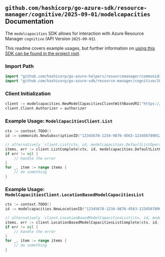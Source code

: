 
## `github.com/hashicorp/go-azure-sdk/resource-manager/cognitive/2025-09-01/modelcapacities` Documentation

The `modelcapacities` SDK allows for interaction with Azure Resource Manager `cognitive` (API Version `2025-09-01`).

This readme covers example usages, but further information on [using this SDK can be found in the project root](https://github.com/hashicorp/go-azure-sdk/tree/main/docs).

### Import Path

```go
import "github.com/hashicorp/go-azure-helpers/resourcemanager/commonids"
import "github.com/hashicorp/go-azure-sdk/resource-manager/cognitive/2025-09-01/modelcapacities"
```


### Client Initialization

```go
client := modelcapacities.NewModelCapacitiesClientWithBaseURI("https://management.azure.com")
client.Client.Authorizer = authorizer
```


### Example Usage: `ModelCapacitiesClient.List`

```go
ctx := context.TODO()
id := commonids.NewSubscriptionID("12345678-1234-9876-4563-123456789012")

// alternatively `client.List(ctx, id, modelcapacities.DefaultListOperationOptions())` can be used to do batched pagination
items, err := client.ListComplete(ctx, id, modelcapacities.DefaultListOperationOptions())
if err != nil {
	// handle the error
}
for _, item := range items {
	// do something
}
```


### Example Usage: `ModelCapacitiesClient.LocationBasedModelCapacitiesList`

```go
ctx := context.TODO()
id := modelcapacities.NewLocationID("12345678-1234-9876-4563-123456789012", "locationName")

// alternatively `client.LocationBasedModelCapacitiesList(ctx, id, modelcapacities.DefaultLocationBasedModelCapacitiesListOperationOptions())` can be used to do batched pagination
items, err := client.LocationBasedModelCapacitiesListComplete(ctx, id, modelcapacities.DefaultLocationBasedModelCapacitiesListOperationOptions())
if err != nil {
	// handle the error
}
for _, item := range items {
	// do something
}
```
